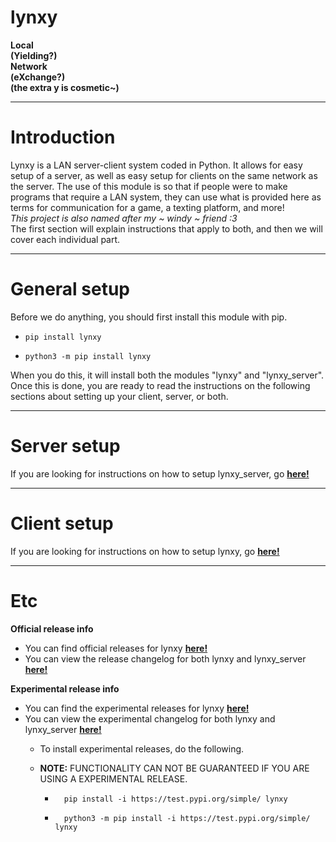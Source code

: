 <!-- title -->
# **lynxy**
<b>Local <br>
(Yielding?) <br>
Network <br>
(eXchange?) <br>
(the extra y is cosmetic~)</b>

***

<!-- introduction -->
# **Introduction**
Lynxy is a LAN server-client system coded in Python. It allows for easy setup of a server, as well as easy setup for clients on the same network as the server.
The use of this module is so that if people were to make programs that require a LAN system, they can use what is provided here as terms for communication for a game, a texting platform, and more! <br>
*This project is also named after my ~ windy ~ friend :3* <br>
The first section will explain instructions that apply to both, and then we will cover each individual part. <br>

***

<!-- general setup -->
# **General setup**
Before we do anything, you should first install this module with pip.
-     pip install lynxy
-     python3 -m pip install lynxy
When you do this, it will install both the modules "lynxy" and "lynxy_server". Once this is done, you are ready to read the instructions on the following sections about setting up your client, server, or both.

***

<!-- information for setting up lynxy_server -->
# Server setup
If you are looking for instructions on how to setup lynxy_server, go [**here!**](./documentation/github/lynxy_server.md)

***

<!-- information for setting up lynxy -->
# Client setup
If you are looking for instructions on how to setup lynxy, go [**here!**](./documentation/github/lynxy.md)

***

<!-- extra info -->
# Etc
<!-- info about official releases -->
**Official release info** <br>
- You can find official releases for lynxy [**here!**](https://pypi.org/project/lynxy/)
- You can view the release changelog for both lynxy and lynxy_server [**here!**](./documentation/github/changelogs/release_changelog.md)

<!-- info about experimental releases -->
**Experimental release info** <br>
- You can find the experimental releases for lynxy [**here!**](https://test.pypi.org/project/lynxy/)
- You can view the experimental changelog for both lynxy and lynxy_server [**here!**](./documentation/github/changelogs/experimental_changelog.md)
  - To install experimental releases, do the following.
  - **NOTE:** FUNCTIONALITY CAN NOT BE GUARANTEED IF YOU ARE USING A EXPERIMENTAL RELEASE. 

    -       pip install -i https://test.pypi.org/simple/ lynxy
    -       python3 -m pip install -i https://test.pypi.org/simple/ lynxy